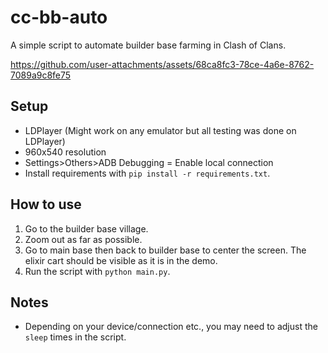 # cc-bb-auto
A simple script to automate builder base farming in Clash of Clans.


https://github.com/user-attachments/assets/68ca8fc3-78ce-4a6e-8762-7089a9c8fe75



## Setup
- LDPlayer (Might work on any emulator but all testing was done on LDPlayer)
- 960x540 resolution
- Settings>Others>ADB Debugging = Enable local connection
- Install requirements with `pip install -r requirements.txt`.

## How to use
1. Go to the builder base village.
2. Zoom out as far as possible.
3. Go to main base then back to builder base to center the screen. The elixir cart should be visible as it is in the demo.
4. Run the script with `python main.py`.

## Notes
- Depending on your device/connection etc., you may need to adjust the `sleep` times in the script.
